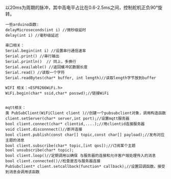 以20ms为周期的脉冲，其中高电平占比在0.6-2.5ms之间，控制舵机正负90°旋转。

    一些arduino函数:
    delayMicroseconds(int i) //微秒级延时
    delay(int i) //毫秒级延迟
    
    串口相关：
    Serial.begin(int i) //设置串行通信速率
    Serial.print() //串行输出
    Serial.println()  // 同上，多换行
    Serial.available() //返回缓冲区数据长度 
    Serial.read() //读取一个字符  
    Serial.readBytes(char* buffer, int length)//读取length字节放到buffer
    
    WIFI 相关：<ESP8266WiFi.h>
    WiFi.begin(char* ssid,char* passwd);//链接WiFi
    
    
    mqtt相关：
    类 PubSubClient(WiFiClient client )//创建一个pubsubclient对象，调用构造函数
    client.setServer(char* server,int port);//设置mqtt服务器
    bool client.connect(char* clientid,....);//用clientid连接服务器
    void client.disconnnect()//断开连接
    bool client.publish(const char[] topic,const char[] payload);//发布对应主题的消息
    bool client.subscribe(char* topic,[int qos]);//订阅某个主题
    bool unsubscribe(char* topic);
    bool client.loop()//定期调用以确保 与服务器的连接和允许客户端处理传入的消息
    bool client.connected()//检查是否与服务器连接
    PubSubclient* client.setcallback(function* callback);//设置回调函数，接受到消息会调用该函数
    
